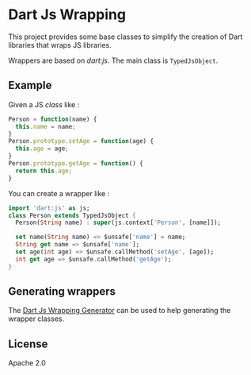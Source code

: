 # Dart Js Wrapping

This project provides some base classes to simplify the creation of Dart libraries that wraps JS libraries.

Wrappers are based on _dart:js_. The main class is `TypedJsObject`.

## Example

Given a JS _class_ like :

```js
Person = function(name) {
  this.name = name;
}
Person.prototype.setAge = function(age) {
  this.age = age;
}
Person.prototype.getAge = function() {
  return this.age;
}
```

You can create a wrapper like :

```dart
import 'dart:js' as js;
class Person extends TypedJsObject {
  Person(String name) : super(js.context['Person', [name]]);

  set name(String name) => $unsafe['name'] = name;
  String get name => $unsafe['name'];
  set age(int age) => $unsafe.callMethod('setAge', [age]);
  int get age => $unsafe.callMethod('getAge');
}
```

## Generating wrappers

The [Dart Js Wrapping Generator](http://pub.dartlang.org/packages/js_wrapping_generator) can be used
to help generating the wrapper classes.

## License ##
Apache 2.0
